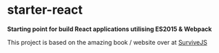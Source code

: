 # starter-react
**Starting point for build React applications utilising ES2015 &amp; Webpack**

This project is based on the amazing book / website over at [SurviveJS](http://survivejs.com)
